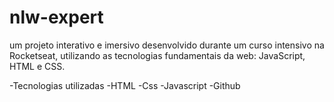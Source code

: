 # nlw-expert
um projeto interativo e imersivo desenvolvido durante um curso intensivo na Rocketseat, utilizando as tecnologias fundamentais da web: JavaScript, HTML e CSS.

-Tecnologias utilizadas
-HTML
-Css
-Javascript
-Github
